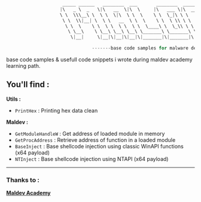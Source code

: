 ```C
                     _____ ______   ________  ___       ________  _______   ___      ___ 
                    |\   _ \  _   \|\   __  \|\  \     |\   ___ \|\  ___ \ |\  \    /  /|
                    \ \  \\\__\ \  \ \  \|\  \ \  \    \ \  \_|\ \ \   __/|\ \  \  /  / /
                     \ \  \\|__| \  \ \   __  \ \  \    \ \  \ \\ \ \  \_|/_\ \  \/  / / 
                      \ \  \    \ \  \ \  \ \  \ \  \____\ \  \_\\ \ \  \_|\ \ \    / /  
                       \ \__\    \ \__\ \__\ \__\ \_______\ \_______\ \_______\ \__/ /   
                        \|__|     \|__|\|__|\|__|\|_______|\|_______|\|_______|\|__|/    
                                                                                         
                                -------base code samples for malware dev------   

```

base code samples &amp; usefull code snippets i wrote during maldev academy learning path.

## You'll find : 

**Utils :**
- `PrintHex` : Printing hex data clean

**Maldev :**
- `GetModuleHandleW` : Get address of loaded module in memory
- `GetProcAddress` : Retrieve address of function in a loaded module
- `BaseInject` : Base shellcode injection using classic WinAPI functions (x64 payload)
- `NTInject` : Base shellcode injection using NTAPI (x64 payload)

---

### Thanks to : 

<strong><a href="https://github.com/orgs/Maldev-Academy/repositories">Maldev Academy</a></strong>
